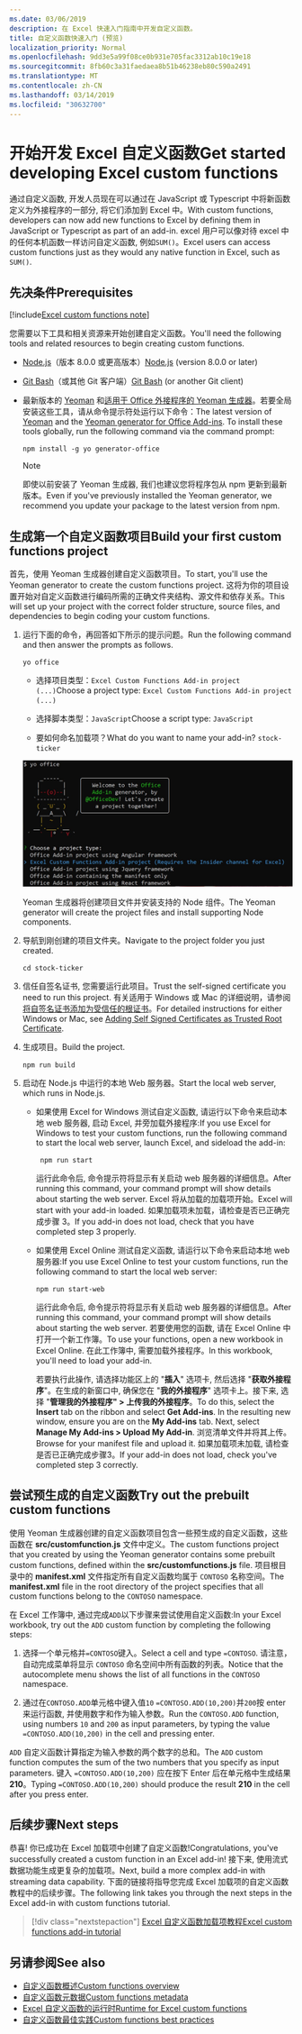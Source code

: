 ```yaml
---
ms.date: 03/06/2019
description: 在 Excel 快速入门指南中开发自定义函数。
title: 自定义函数快速入门 (预览)
localization_priority: Normal
ms.openlocfilehash: 9dd3e5a99f08ce0b931e705fac3312ab10c19e18
ms.sourcegitcommit: 8fb60c3a31faedaea8b51b46238eb80c590a2491
ms.translationtype: MT
ms.contentlocale: zh-CN
ms.lasthandoff: 03/14/2019
ms.locfileid: "30632700"
---
```

# <a name="get-started-developing-excel-custom-functions"></a><span data-ttu-id="a3c23-103">开始开发 Excel 自定义函数</span><span class="sxs-lookup"><span data-stu-id="a3c23-103">Get started developing Excel custom functions</span></span>

<span data-ttu-id="a3c23-104">通过自定义函数, 开发人员现在可以通过在 JavaScript 或 Typescript 中将新函数定义为外接程序的一部分, 将它们添加到 Excel 中。</span><span class="sxs-lookup"><span data-stu-id="a3c23-104">With custom functions, developers can now add new functions to Excel by defining them in JavaScript or Typescript as part of an add-in.</span></span> <span data-ttu-id="a3c23-105">excel 用户可以像对待 excel 中的任何本机函数一样访问自定义函数, 例如`SUM()`。</span><span class="sxs-lookup"><span data-stu-id="a3c23-105">Excel users can access custom functions just as they would any native function in Excel, such as `SUM()`.</span></span>

## <a name="prerequisites"></a><span data-ttu-id="a3c23-106">先决条件</span><span class="sxs-lookup"><span data-stu-id="a3c23-106">Prerequisites</span></span>

[!include[Excel custom functions note](../includes/excel-custom-functions-note.md)]

<span data-ttu-id="a3c23-107">您需要以下工具和相关资源来开始创建自定义函数。</span><span class="sxs-lookup"><span data-stu-id="a3c23-107">You'll need the following tools and related resources to begin creating custom functions.</span></span>

- <span data-ttu-id="a3c23-108">[Node.js](https://nodejs.org/en/)（版本 8.0.0 或更高版本）</span><span class="sxs-lookup"><span data-stu-id="a3c23-108">[Node.js](https://nodejs.org/en/) (version 8.0.0 or later)</span></span>

- <span data-ttu-id="a3c23-109">[Git Bash](https://git-scm.com/downloads)（或其他 Git 客户端）</span><span class="sxs-lookup"><span data-stu-id="a3c23-109">[Git Bash](https://git-scm.com/downloads) (or another Git client)</span></span>

- <span data-ttu-id="a3c23-110">最新版本的 [Yeoman](https://yeoman.io/) 和[适用于 Office 外接程序的 Yeoman 生成器](https://www.npmjs.com/package/generator-office)。若要全局安装这些工具，请从命令提示符处运行以下命令：</span><span class="sxs-lookup"><span data-stu-id="a3c23-110">The latest version of [Yeoman](https://yeoman.io/) and the [Yeoman generator for Office Add-ins](https://www.npmjs.com/package/generator-office). To install these tools globally, run the following command via the command prompt:</span></span>

    ```
    npm install -g yo generator-office
    ```

    > [!NOTE]
    > <span data-ttu-id="a3c23-111">即使以前安装了 Yeoman 生成器, 我们也建议您将程序包从 npm 更新到最新版本。</span><span class="sxs-lookup"><span data-stu-id="a3c23-111">Even if you've previously installed the Yeoman generator, we recommend you update your package to the latest version from npm.</span></span>

## <a name="build-your-first-custom-functions-project"></a><span data-ttu-id="a3c23-112">生成第一个自定义函数项目</span><span class="sxs-lookup"><span data-stu-id="a3c23-112">Build your first custom functions project</span></span>

<span data-ttu-id="a3c23-113">首先，使用 Yeoman 生成器创建自定义函数项目。</span><span class="sxs-lookup"><span data-stu-id="a3c23-113">To start, you'll use the Yeoman generator to create the custom functions project.</span></span> <span data-ttu-id="a3c23-114">这将为你的项目设置开始对自定义函数进行编码所需的正确文件夹结构、源文件和依存关系。</span><span class="sxs-lookup"><span data-stu-id="a3c23-114">This will set up your project with the correct folder structure, source files, and dependencies to begin coding your custom functions.</span></span>

1. <span data-ttu-id="a3c23-115">运行下面的命令，再回答如下所示的提示问题。</span><span class="sxs-lookup"><span data-stu-id="a3c23-115">Run the following command and then answer the prompts as follows.</span></span>

    ```
    yo office
    ```

    - <span data-ttu-id="a3c23-116">选择项目类型：`Excel Custom Functions Add-in project (...)`</span><span class="sxs-lookup"><span data-stu-id="a3c23-116">Choose a project type: `Excel Custom Functions Add-in project (...)`</span></span>

    - <span data-ttu-id="a3c23-117">选择脚本类型：`JavaScript`</span><span class="sxs-lookup"><span data-stu-id="a3c23-117">Choose a script type: `JavaScript`</span></span>

    - <span data-ttu-id="a3c23-118">要如何命名加载项？</span><span class="sxs-lookup"><span data-stu-id="a3c23-118">What do you want to name your add-in?</span></span> `stock-ticker`

    ![自定义函数的 Office 外接程序提示的 Yeoman 生成器](../images/12-10-fork-cf-pic.jpg)

    <span data-ttu-id="a3c23-120">Yeoman 生成器将创建项目文件并安装支持的 Node 组件。</span><span class="sxs-lookup"><span data-stu-id="a3c23-120">The Yeoman generator will create the project files and install supporting Node components.</span></span>

2. <span data-ttu-id="a3c23-121">导航到刚创建的项目文件夹。</span><span class="sxs-lookup"><span data-stu-id="a3c23-121">Navigate to the project folder you just created.</span></span>

    ```
    cd stock-ticker
    ```

3. <span data-ttu-id="a3c23-122">信任自签名证书, 您需要运行此项目。</span><span class="sxs-lookup"><span data-stu-id="a3c23-122">Trust the self-signed certificate you need to run this project.</span></span> <span data-ttu-id="a3c23-123">有关适用于 Windows 或 Mac 的详细说明，请参阅[将自签名证书添加为受信任的根证书](https://github.com/OfficeDev/generator-office/blob/master/src/docs/ssl.md)。</span><span class="sxs-lookup"><span data-stu-id="a3c23-123">For detailed instructions for either Windows or Mac, see [Adding Self Signed Certificates as Trusted Root Certificate](https://github.com/OfficeDev/generator-office/blob/master/src/docs/ssl.md).</span></span>  

4. <span data-ttu-id="a3c23-124">生成项目。</span><span class="sxs-lookup"><span data-stu-id="a3c23-124">Build the project.</span></span>

    ```
    npm run build
    ```

5. <span data-ttu-id="a3c23-125">启动在 Node.js 中运行的本地 Web 服务器。</span><span class="sxs-lookup"><span data-stu-id="a3c23-125">Start the local web server, which runs in Node.js.</span></span>

    - <span data-ttu-id="a3c23-126">如果使用 Excel for Windows 测试自定义函数, 请运行以下命令来启动本地 web 服务器, 启动 Excel, 并旁加载外接程序:</span><span class="sxs-lookup"><span data-stu-id="a3c23-126">If you use Excel for Windows to test your custom functions, run the following command to start the local web server, launch Excel, and sideload the add-in:</span></span>

        ```
         npm run start
        ```
        <span data-ttu-id="a3c23-127">运行此命令后, 命令提示符将显示有关启动 web 服务器的详细信息。</span><span class="sxs-lookup"><span data-stu-id="a3c23-127">After running this command, your command prompt will show details about starting the web server.</span></span> <span data-ttu-id="a3c23-128">Excel 将从加载的加载项开始。</span><span class="sxs-lookup"><span data-stu-id="a3c23-128">Excel will start with your add-in loaded.</span></span> <span data-ttu-id="a3c23-129">如果加载项未加载，请检查是否已正确完成步骤 3。</span><span class="sxs-lookup"><span data-stu-id="a3c23-129">If you add-in does not load, check that you have completed step 3 properly.</span></span>

    - <span data-ttu-id="a3c23-130">如果使用 Excel Online 测试自定义函数, 请运行以下命令来启动本地 web 服务器:</span><span class="sxs-lookup"><span data-stu-id="a3c23-130">If you use Excel Online to test your custom functions, run the following command to start the local web server:</span></span>

        ```
        npm run start-web
        ```

         <span data-ttu-id="a3c23-131">运行此命令后, 命令提示符将显示有关启动 web 服务器的详细信息。</span><span class="sxs-lookup"><span data-stu-id="a3c23-131">After running this command, your command prompt will show details about starting the web server.</span></span> <span data-ttu-id="a3c23-132">若要使用您的函数, 请在 Excel Online 中打开一个新工作簿。</span><span class="sxs-lookup"><span data-stu-id="a3c23-132">To use your functions, open a new workbook in Excel Online.</span></span> <span data-ttu-id="a3c23-133">在此工作簿中, 需要加载外接程序。</span><span class="sxs-lookup"><span data-stu-id="a3c23-133">In this workbook, you'll need to load your add-in.</span></span> 

        <span data-ttu-id="a3c23-134">若要执行此操作, 请选择功能区上的 "**插入**" 选项卡, 然后选择 "**获取外接程序**"。在生成的新窗口中, 确保您在 "**我的外接程序**" 选项卡上。接下来, 选择 "**管理我的外接程序" > 上传我的外接程序**。</span><span class="sxs-lookup"><span data-stu-id="a3c23-134">To do this, select the **Insert** tab on the ribbon and select **Get Add-ins**. In the resulting new window, ensure you are on the **My Add-ins** tab. Next, select **Manage My Add-ins > Upload My Add-in**.</span></span> <span data-ttu-id="a3c23-135">浏览清单文件并将其上传。</span><span class="sxs-lookup"><span data-stu-id="a3c23-135">Browse for your manifest file and upload it.</span></span> <span data-ttu-id="a3c23-136">如果加载项未加载, 请检查是否已正确完成步骤3。</span><span class="sxs-lookup"><span data-stu-id="a3c23-136">If your add-in does not load, check you've completed step 3 correctly.</span></span>

## <a name="try-out-the-prebuilt-custom-functions"></a><span data-ttu-id="a3c23-137">尝试预生成的自定义函数</span><span class="sxs-lookup"><span data-stu-id="a3c23-137">Try out the prebuilt custom functions</span></span>

<span data-ttu-id="a3c23-138">使用 Yeoman 生成器创建的自定义函数项目包含一些预生成的自定义函数，这些函数在 **src/customfunction.js** 文件中定义。</span><span class="sxs-lookup"><span data-stu-id="a3c23-138">The custom functions project that you created by using the Yeoman generator contains some prebuilt custom functions, defined within the **src/customfunctions.js** file.</span></span> <span data-ttu-id="a3c23-139">项目根目录中的 **manifest.xml** 文件指定所有自定义函数均属于 `CONTOSO` 名称空间。</span><span class="sxs-lookup"><span data-stu-id="a3c23-139">The **manifest.xml** file in the root directory of the project specifies that all custom functions belong to the `CONTOSO` namespace.</span></span>

<span data-ttu-id="a3c23-140">在 Excel 工作簿中, 通过完成`ADD`以下步骤来尝试使用自定义函数:</span><span class="sxs-lookup"><span data-stu-id="a3c23-140">In your Excel workbook, try out the `ADD` custom function by completing the following steps:</span></span>

1. <span data-ttu-id="a3c23-141">选择一个单元格并`=CONTOSO`键入。</span><span class="sxs-lookup"><span data-stu-id="a3c23-141">Select a cell and type `=CONTOSO`.</span></span> <span data-ttu-id="a3c23-142">请注意，自动完成菜单将显示 `CONTOSO` 命名空间中所有函数的列表。</span><span class="sxs-lookup"><span data-stu-id="a3c23-142">Notice that the autocomplete menu shows the list of all functions in the `CONTOSO` namespace.</span></span>

2. <span data-ttu-id="a3c23-143">通过在`CONTOSO.ADD`单元格中键入值`10` `=CONTOSO.ADD(10,200)`并`200`按 enter 来运行函数, 并使用数字和作为输入参数。</span><span class="sxs-lookup"><span data-stu-id="a3c23-143">Run the `CONTOSO.ADD` function, using numbers `10` and `200` as input parameters, by typing the value `=CONTOSO.ADD(10,200)` in the cell and pressing enter.</span></span>

<span data-ttu-id="a3c23-144">`ADD` 自定义函数计算指定为输入参数的两个数字的总和。</span><span class="sxs-lookup"><span data-stu-id="a3c23-144">The `ADD` custom function computes the sum of the two numbers that you specify as input parameters.</span></span> <span data-ttu-id="a3c23-145">键入 `=CONTOSO.ADD(10,200)` 应在按下 Enter 后在单元格中生成结果 **210**。</span><span class="sxs-lookup"><span data-stu-id="a3c23-145">Typing `=CONTOSO.ADD(10,200)` should produce the result **210** in the cell after you press enter.</span></span>

## <a name="next-steps"></a><span data-ttu-id="a3c23-146">后续步骤</span><span class="sxs-lookup"><span data-stu-id="a3c23-146">Next steps</span></span>

<span data-ttu-id="a3c23-147">恭喜! 你已成功在 Excel 加载项中创建了自定义函数!</span><span class="sxs-lookup"><span data-stu-id="a3c23-147">Congratulations, you've successfully created a custom function in an Excel add-in!</span></span> <span data-ttu-id="a3c23-148">接下来, 使用流式数据功能生成更复杂的加载项。</span><span class="sxs-lookup"><span data-stu-id="a3c23-148">Next, build a more complex add-in with streaming data capability.</span></span> <span data-ttu-id="a3c23-149">下面的链接将指导您完成 Excel 加载项的自定义函数教程中的后续步骤。</span><span class="sxs-lookup"><span data-stu-id="a3c23-149">The following link takes you through the next steps in the Excel add-in with custom functions tutorial.</span></span>

> [!div class="nextstepaction"]
> [<span data-ttu-id="a3c23-150">Excel 自定义函数加载项教程</span><span class="sxs-lookup"><span data-stu-id="a3c23-150">Excel custom functions add-in tutorial</span></span>](../tutorials/excel-tutorial-create-custom-functions.md#create-a-custom-function-that-requests-data-from-the-web
)

## <a name="see-also"></a><span data-ttu-id="a3c23-151">另请参阅</span><span class="sxs-lookup"><span data-stu-id="a3c23-151">See also</span></span>

* [<span data-ttu-id="a3c23-152">自定义函数概述</span><span class="sxs-lookup"><span data-stu-id="a3c23-152">Custom functions overview</span></span>](../excel/custom-functions-overview.md)
* [<span data-ttu-id="a3c23-153">自定义函数元数据</span><span class="sxs-lookup"><span data-stu-id="a3c23-153">Custom functions metadata</span></span>](../excel/custom-functions-json.md)
* [<span data-ttu-id="a3c23-154">Excel 自定义函数的运行时</span><span class="sxs-lookup"><span data-stu-id="a3c23-154">Runtime for Excel custom functions</span></span>](../excel/custom-functions-runtime.md)
* [<span data-ttu-id="a3c23-155">自定义函数最佳实践</span><span class="sxs-lookup"><span data-stu-id="a3c23-155">Custom functions best practices</span></span>](../excel/custom-functions-best-practices.md)
